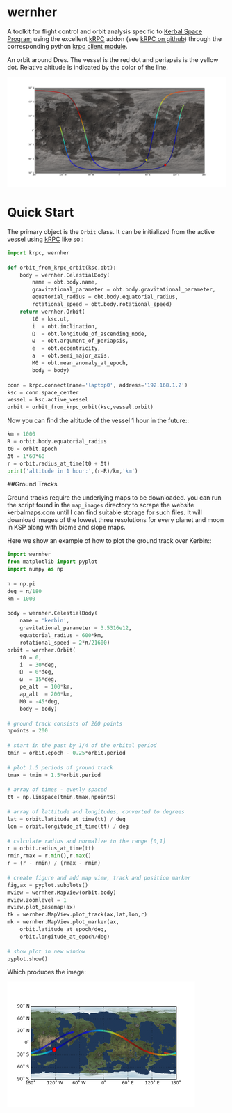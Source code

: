 # wernher

A toolkit for flight control and orbit analysis specific to [Kerbal Space Program](https://kerbalspaceprogram.com) using the excellent [kRPC](http://forum.kerbalspaceprogram.com/threads/69313-WIP-kRPC-A-language-agnostic-Remote-Procedure-Call-server-for-KSP) addon (see [kRPC on github](https://github.com/djungelorm/krpc/releases)) through the corresponding python [krpc client module](https://pypi.python.org/pypi/krpc).

An orbit around Dres. The vessel is the red dot and periapsis is the yellow dot. Relative altitude is indicated by the color of the line.

![Orbit around Dres](doc/images/dres_ground_track.png)

# Quick Start

The primary object is the ``Orbit`` class. It can be initialized from the active vessel using [kRPC](http://forum.kerbalspaceprogram.com/threads/69313-WIP-kRPC-A-language-agnostic-Remote-Procedure-Call-server-for-KSP) like so::

```python
import krpc, wernher

def orbit_from_krpc_orbit(ksc,obt):
    body = wernher.CelestialBody(
        name = obt.body.name,
        gravitational_parameter = obt.body.gravitational_parameter,
        equatorial_radius = obt.body.equatorial_radius,
        rotational_speed = obt.body.rotational_speed)
    return wernher.Orbit(
        t0 = ksc.ut,
        i  = obt.inclination,
        Ω  = obt.longitude_of_ascending_node,
        ω  = obt.argument_of_periapsis,
        e  = obt.eccentricity,
        a  = obt.semi_major_axis,
        M0 = obt.mean_anomaly_at_epoch,
        body = body)

conn = krpc.connect(name='laptop0', address='192.168.1.2')
ksc = conn.space_center
vessel = ksc.active_vessel
orbit = orbit_from_krpc_orbit(ksc,vessel.orbit)
```

Now you can find the altitude of the vessel 1 hour in the future::

```python
km = 1000
R = orbit.body.equatorial_radius
t0 = orbit.epoch
Δt = 1*60*60
r = orbit.radius_at_time(t0 + Δt)
print('altitude in 1 hour:',(r-R)/km,'km')
```

##Ground Tracks

Ground tracks require the underlying maps to be downloaded. you can run the script found in the ``map_images`` directory to scrape the website kerbalmaps.com until I can find suitable storage for such files. It will download images of the lowest three resolutions for every planet and moon in KSP along with biome and slope maps.

Here we show an example of how to plot the ground track over Kerbin::

```python
import wernher
from matplotlib import pyplot
import numpy as np

π = np.pi
deg = π/180
km = 1000

body = wernher.CelestialBody(
    name = 'kerbin',
    gravitational_parameter = 3.5316e12,
    equatorial_radius = 600*km,
    rotational_speed = 2*π/21600)
orbit = wernher.Orbit(
    t0 = 0,
    i  = 30*deg,
    Ω  = 0*deg,
    ω  = 15*deg,
    pe_alt  = 100*km,
    ap_alt  = 200*km,
    M0 = -45*deg,
    body = body)

# ground track consists of 200 points
npoints = 200

# start in the past by 1/4 of the orbital period
tmin = orbit.epoch - 0.25*orbit.period

# plot 1.5 periods of ground track
tmax = tmin + 1.5*orbit.period

# array of times - evenly spaced
tt = np.linspace(tmin,tmax,npoints)

# array of lattitude and longitudes, converted to degrees
lat = orbit.latitude_at_time(tt) / deg
lon = orbit.longitude_at_time(tt) / deg

# calculate radius and normalize to the range [0,1]
r = orbit.radius_at_time(tt)
rmin,rmax = r.min(),r.max()
r = (r - rmin) / (rmax - rmin)

# create figure and add map view, track and position marker
fig,ax = pyplot.subplots()
mview = wernher.MapView(orbit.body)
mview.zoomlevel = 1
mview.plot_basemap(ax)
tk = wernher.MapView.plot_track(ax,lat,lon,r)
mk = wernher.MapView.plot_marker(ax,
    orbit.latitude_at_epoch/deg,
    orbit.longitude_at_epoch/deg)

# show plot in new window
pyplot.show()
```

Which produces the image:

![Orbit around Kerbin](doc/images/kerbin_ground_track.png)
